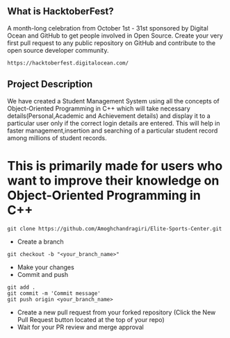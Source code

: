 ## What is HacktoberFest?
A month-long celebration from October 1st - 31st sponsored by Digital Ocean and GitHub to get people involved in Open Source. Create your very first pull request to any public repository on GitHub and contribute to the open source developer community.

```
https://hacktoberfest.digitalocean.com/
```
## Project Description
We have created a Student Management System using all the concepts of Object-Oriented Programming in C++ which will take necessary details(Personal,Academic and 
Achievement details) and display it to a particular user only if the correct login details are entered. This will help in faster management,insertion
and searching of a particular student record among millions of student records.

# This is primarily made for users who want to improve their knowledge on Object-Oriented Programming in C++

```
git clone https://github.com/Amoghchandragiri/Elite-Sports-Center.git
```

- Create a branch

``` 
git checkout -b "<your_branch_name>"
```

- Make your changes
- Commit and push

```
git add .
git commit -m 'Commit message'
git push origin <your_branch_name>
```
- Create a new pull request from your forked repository (Click the New Pull Request button located at the top of your repo)
- Wait for your PR review and merge approval

